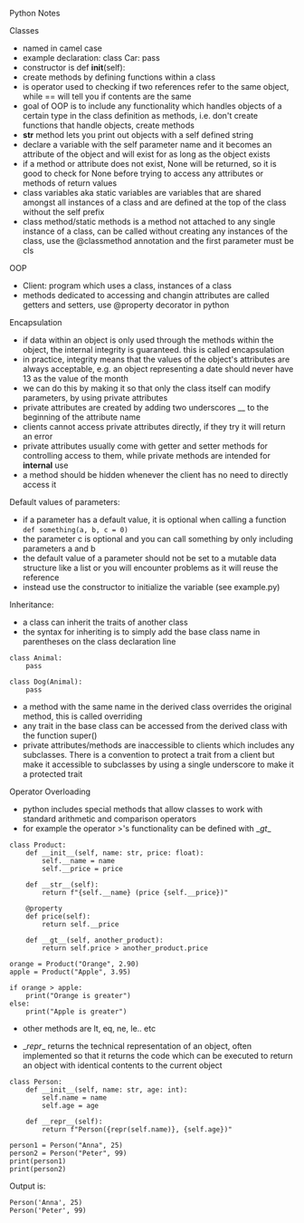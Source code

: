 Python Notes

Classes

- named in camel case
- example declaration:
    class Car:
        pass
- constructor is def __init__(self):
- create methods by defining functions within a class
- is operator used to checking if two references refer to the same object, while == will tell you if contents are the same
- goal of OOP is to include any functionality which handles objects of a certain type in the class definition as methods, i.e. don't create functions that handle objects, create methods
- __str__ method lets you print out objects with a self defined string
- declare a variable with the self parameter name and it becomes an attribute of the object and will exist for as long as the object exists
- if a method or attribute does not exist, None will be returned, so it is good to check for None before trying to access any attributes or methods of return values
- class variables aka static variables are variables that are shared amongst all instances of a class and are defined at the top of the class without the self prefix
- class method/static methods is a method not attached to any single instance of a class, can be called without creating any instances of the class, use the @classmethod annotation and the first parameter must be cls

OOP

- Client: program which uses a class, instances of a class
- methods dedicated to accessing and changin attributes are called getters and setters, use @property decorator in python

Encapsulation
- if data within an object is only used through the methods within the object, the internal integrity is guaranteed. this is called encapsulation
- in practice, integrity means that the values of the object's attributes are always acceptable, e.g. an object representing a date should never have 13 as the value of the month
- we can do this by making it so that only the class itself can modify parameters, by using private attributes
- private attributes are created by adding two underscores __ to the beginning of the attribute name
- clients cannot access private attributes directly, if they try it will return an error
- private attributes usually come with getter and setter methods for controlling access to them, while private methods are intended for **internal** use
- a method should be hidden whenever the client has no need to directly access it

Default values of parameters:
- if a parameter has a default value, it is optional when calling a function
``` def something(a, b, c = 0) ```
- the parameter c is optional and you can call something by only including parameters a and b
- the default value of a parameter should not be set to a mutable data structure like a list or you will encounter problems as it will reuse the reference
- instead use the constructor to initialize the variable (see example.py)

Inheritance:

- a class can inherit the traits of another class
- the syntax for inheriting is to simply add the base class name in parentheses on the class declaration line
``` 
class Animal:
    pass
    
class Dog(Animal):
    pass
```
- a method with the same name in the derived class overrides the original method, this is called overriding
- any trait in the base class can be accessed from the derived class with the function super()
- private attributes/methods are inaccessible to clients which includes any subclasses. There is a convention to protect a trait from a client but make it accessible to subclasses by using a single underscore to make it a protected trait

Operator Overloading

- python includes special methods that allow classes to work with standard arithmetic and comparison operators
- for example the operator >'s functionality can be defined with \__gt__
```
class Product:
    def __init__(self, name: str, price: float):
        self.__name = name
        self.__price = price

    def __str__(self):
        return f"{self.__name} (price {self.__price})"

    @property
    def price(self):
        return self.__price

    def __gt__(self, another_product):
        return self.price > another_product.price
```

```
orange = Product("Orange", 2.90)
apple = Product("Apple", 3.95)

if orange > apple:
    print("Orange is greater")
else:
    print("Apple is greater")
```
- other methods are lt, eq, ne, le.. etc

- \__repr__ returns the technical representation of an object, often implemented so that it returns the code which can be executed to return an object with identical contents to the current object

```
class Person:
    def __init__(self, name: str, age: int):
        self.name = name
        self.age = age
        
    def __repr__(self):
        return f"Person({repr(self.name)}, {self.age})"
```

```
person1 = Person("Anna", 25)
person2 = Person("Peter", 99)
print(person1)
print(person2)
```
Output is:
```
Person('Anna', 25)
Person('Peter', 99)
```
